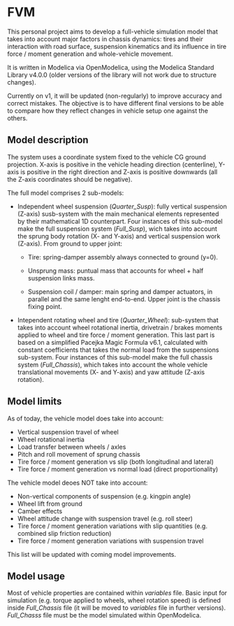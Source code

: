 # FVM

This personal project aims to develop a full-vehicle simulation model that takes into account major factors in chassis dynamics: tires and their interaction with road surface, suspension kinematics and its influence in tire force / moment generation and whole-vehicle movement. 

It is written in Modelica via OpenModelica, using the Modelica Standard Library v4.0.0 (older versions of the library will not work due to structure changes).

Currently on v1, it will be updated (non-regularly) to improve accuracy and correct mistakes. The objective is to have different final versions to be able to compare how they reflect changes in vehicle setup one against the others.

## Model description

The system uses a coordinate system fixed to the vehicle CG ground projection. X-axis is positive in the vehicle heading direction (centerline), Y-axis is positive in the right direction and Z-axis is positive downwards (all the Z-axis coordinates should be negative).

The full model comprises 2 sub-models:

- Independent wheel suspension (*Quarter_Susp*): fully vertical suspension (Z-axis) susb-system with the main mechanical elements represented by their mathematical 1D counterpart. Four instances of this sub-model make the full suspension system (*Full_Susp*), wich takes into account the sprung body rotation (X- and Y-axis) and vertical suspension work (Z-axis). From ground to upper joint:

  - Tire: spring-damper assembly always connected to ground (y=0).

  - Unsprung mass: puntual mass that accounts for wheel + half suspension links mass.

  - Suspension coil / damper: main spring and damper actuators, in parallel and the same lenght end-to-end. Upper joint is the chassis fixing point.

- Intependent rotating wheel and tire (*Quarter_Wheel*): sub-system that takes into account wheel rotational inertia, drivetrain / brakes moments applied to wheel and tire force / moment generation. This last part is based on a simplified Pacejka Magic Formula v6.1, calculated with constant coefficients that takes the normal load from the suspensions sub-system. Four instances of this sub-model make the full chassis system (*Full_Chassis*), which takes into account the whole vehicle translational movements (X- and Y-axis) and yaw attitude (Z-axis rotation).

## Model limits

As of today, the vehicle model does take into account:

- Vertical suspension travel of wheel
- Wheel rotational inertia
- Load transfer between wheels / axles
- Pitch and roll movement of sprung chassis
- Tire force / moment generation vs slip (both longitudinal and lateral)
- Tire force / moment generation vs normal load (direct proportionality)

The vehicle model deoes NOT take into account:

- Non-vertical components of suspension (e.g. kingpin angle)
- Wheel lift from ground
- Camber effects
- Wheel attitude change with suspension travel (e.g. roll steer)
- Tire force / moment generation variations with slip quantities (e.g. combined slip friction reduction)
- Tire force / moment generation variations with suspension travel

This list will be updated with coming model improvements.

## Model usage

Most of vehicle properties are contained within *variables* file. Basic input for simulation (e.g. torque applied to wheels, wheel rotation speed) is defined inside *Full_Chassis* file (it will be moved to *variables* file in further versions). 
*Full_Chasss* file must be the model simulated within OpenModelica.
